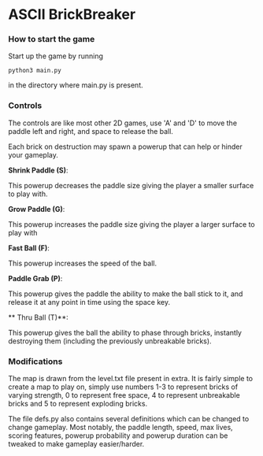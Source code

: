 # ASCII BrickBreaker
### How to start the game
Start up the game by running 
```
python3 main.py
```
in the directory where main.py is present.

### Controls
The controls are like most other 2D games, use 'A' and 'D' to move the paddle left and right, and space to release the ball. 

Each brick on destruction may spawn a powerup that can help or hinder your gameplay. 

**Shrink Paddle (S)**: 

This powerup decreases the paddle size giving the player a smaller surface to play with. 

**Grow Paddle (G)**:

This powerup increases the paddle size giving the player a larger surface to play with  

**Fast Ball (F)**:

This powerup increases the speed of the ball. 

**Paddle Grab (P)**:

This powerup gives the paddle the ability to make the ball stick to it, and release it at any point in time using the space key. 

** Thru Ball (T)**:

This powerup gives the ball the ability to phase through bricks, instantly destroying them (including the previously unbreakable bricks).

### Modifications
The map is drawn from the level.txt file present in extra. It is fairly simple to create a map to play on, simply use numbers 1-3 to represent bricks of varying strength, 0 to represent free space, 4 to represent unbreakable bricks and 5 to represent exploding bricks. 

The file defs.py also contains several definitions which can be changed to change gameplay. Most notably, the paddle length, speed, max lives, scoring features, powerup probability and powerup duration can be tweaked to make gameplay easier/harder. 